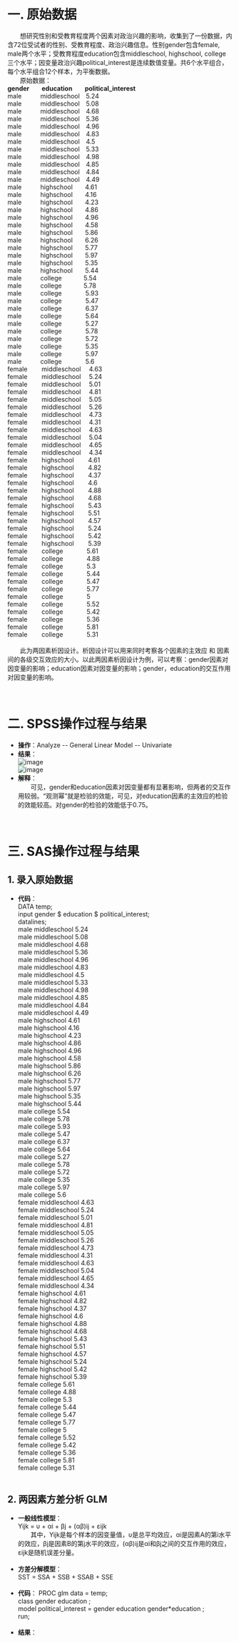 # 一. 原始数据
&ensp;&ensp;&ensp;&ensp;想研究性别和受教育程度两个因素对政治兴趣的影响，收集到了一份数据，内含72位受试者的性别、受教育程度、政治兴趣信息。性别gender包含female, male两个水平；受教育程度education包含middleschool, highschool, college 三个水平；因变量政治兴趣political_interest是连续数值变量。共6个水平组合，每个水平组合12个样本，为平衡数据。  
&ensp;&ensp;&ensp;&ensp;原始数据：  
**gender**&ensp;&ensp;&ensp;&ensp;**education**&ensp;&ensp;&ensp;&ensp;**political_interest**  
male&ensp;&ensp;&ensp;&ensp;&ensp;&ensp;middleschool&ensp;&ensp;5.24\
male&ensp;&ensp;&ensp;&ensp;&ensp;&ensp;middleschool&ensp;&ensp;5.08\
male&ensp;&ensp;&ensp;&ensp;&ensp;&ensp;middleschool&ensp;&ensp;4.68\
male&ensp;&ensp;&ensp;&ensp;&ensp;&ensp;middleschool&ensp;&ensp;5.36\
male&ensp;&ensp;&ensp;&ensp;&ensp;&ensp;middleschool&ensp;&ensp;4.96\
male&ensp;&ensp;&ensp;&ensp;&ensp;&ensp;middleschool&ensp;&ensp;4.83\
male&ensp;&ensp;&ensp;&ensp;&ensp;&ensp;middleschool&ensp;&ensp;4.5\
male&ensp;&ensp;&ensp;&ensp;&ensp;&ensp;middleschool&ensp;&ensp;5.33\
male&ensp;&ensp;&ensp;&ensp;&ensp;&ensp;middleschool&ensp;&ensp;4.98\
male&ensp;&ensp;&ensp;&ensp;&ensp;&ensp;middleschool&ensp;&ensp;4.85\
male&ensp;&ensp;&ensp;&ensp;&ensp;&ensp;middleschool&ensp;&ensp;4.84\
male&ensp;&ensp;&ensp;&ensp;&ensp;&ensp;middleschool&ensp;&ensp;4.49\
male&ensp;&ensp;&ensp;&ensp;&ensp;&ensp;highschool&ensp;&ensp;&ensp;&ensp;4.61\
male&ensp;&ensp;&ensp;&ensp;&ensp;&ensp;highschool&ensp;&ensp;&ensp;&ensp;4.16\
male&ensp;&ensp;&ensp;&ensp;&ensp;&ensp;highschool&ensp;&ensp;&ensp;&ensp;4.23\
male&ensp;&ensp;&ensp;&ensp;&ensp;&ensp;highschool&ensp;&ensp;&ensp;&ensp;4.86\
male&ensp;&ensp;&ensp;&ensp;&ensp;&ensp;highschool&ensp;&ensp;&ensp;&ensp;4.96\
male&ensp;&ensp;&ensp;&ensp;&ensp;&ensp;highschool&ensp;&ensp;&ensp;&ensp;4.58\
male&ensp;&ensp;&ensp;&ensp;&ensp;&ensp;highschool&ensp;&ensp;&ensp;&ensp;5.86\
male&ensp;&ensp;&ensp;&ensp;&ensp;&ensp;highschool&ensp;&ensp;&ensp;&ensp;6.26\
male&ensp;&ensp;&ensp;&ensp;&ensp;&ensp;highschool&ensp;&ensp;&ensp;&ensp;5.77\
male&ensp;&ensp;&ensp;&ensp;&ensp;&ensp;highschool&ensp;&ensp;&ensp;&ensp;5.97\
male&ensp;&ensp;&ensp;&ensp;&ensp;&ensp;highschool&ensp;&ensp;&ensp;&ensp;5.35\
male&ensp;&ensp;&ensp;&ensp;&ensp;&ensp;highschool&ensp;&ensp;&ensp;&ensp;5.44\
male&ensp;&ensp;&ensp;&ensp;&ensp;&ensp;college&ensp;&ensp;&ensp;&ensp;&ensp;&ensp;&ensp;5.54\
male&ensp;&ensp;&ensp;&ensp;&ensp;&ensp;college&ensp;&ensp;&ensp;&ensp;&ensp;&ensp;&ensp;5.78\
male&ensp;&ensp;&ensp;&ensp;&ensp;&ensp;college&ensp;&ensp;&ensp;&ensp;&ensp;&ensp;&ensp;	5.93\
male&ensp;&ensp;&ensp;&ensp;&ensp;&ensp;college&ensp;&ensp;&ensp;&ensp;&ensp;&ensp;&ensp;	5.47\
male&ensp;&ensp;&ensp;&ensp;&ensp;&ensp;college&ensp;&ensp;&ensp;&ensp;&ensp;&ensp;&ensp;	6.37\
male&ensp;&ensp;&ensp;&ensp;&ensp;&ensp;college&ensp;&ensp;&ensp;&ensp;&ensp;&ensp;&ensp;	5.64\
male&ensp;&ensp;&ensp;&ensp;&ensp;&ensp;college&ensp;&ensp;&ensp;&ensp;&ensp;&ensp;&ensp;	5.27\
male&ensp;&ensp;&ensp;&ensp;&ensp;&ensp;college&ensp;&ensp;&ensp;&ensp;&ensp;&ensp;&ensp;	5.78\
male&ensp;&ensp;&ensp;&ensp;&ensp;&ensp;college&ensp;&ensp;&ensp;&ensp;&ensp;&ensp;&ensp;	5.72\
male&ensp;&ensp;&ensp;&ensp;&ensp;&ensp;college&ensp;&ensp;&ensp;&ensp;&ensp;&ensp;&ensp;	5.35\
male&ensp;&ensp;&ensp;&ensp;&ensp;&ensp;college&ensp;&ensp;&ensp;&ensp;&ensp;&ensp;&ensp;	5.97\
male&ensp;&ensp;&ensp;&ensp;&ensp;&ensp;college&ensp;&ensp;&ensp;&ensp;&ensp;&ensp;&ensp;	5.6\
female&ensp;&ensp;&ensp;&ensp;	middleschool&ensp;&ensp;	4.63\
female&ensp;&ensp;&ensp;&ensp;	middleschool&ensp;&ensp;	5.24\
female&ensp;&ensp;&ensp;&ensp;	middleschool&ensp;&ensp;	5.01\
female&ensp;&ensp;&ensp;&ensp;	middleschool&ensp;&ensp;	4.81\
female&ensp;&ensp;&ensp;&ensp;	middleschool&ensp;&ensp;	5.05\
female&ensp;&ensp;&ensp;&ensp;	middleschool&ensp;&ensp;	5.26\
female&ensp;&ensp;&ensp;&ensp;	middleschool&ensp;&ensp;	4.73\
female&ensp;&ensp;&ensp;&ensp;	middleschool&ensp;&ensp;	4.31\
female&ensp;&ensp;&ensp;&ensp;	middleschool&ensp;&ensp;	4.63\
female&ensp;&ensp;&ensp;&ensp;	middleschool&ensp;&ensp;	5.04\
female&ensp;&ensp;&ensp;&ensp;	middleschool&ensp;&ensp;	4.65\
female&ensp;&ensp;&ensp;&ensp;	middleschool&ensp;&ensp;	4.34\
female&ensp;&ensp;&ensp;&ensp;	highschool&ensp;&ensp;&ensp;&ensp;	4.61\
female&ensp;&ensp;&ensp;&ensp;	highschool&ensp;&ensp;&ensp;&ensp;	4.82\
female&ensp;&ensp;&ensp;&ensp;	highschool&ensp;&ensp;&ensp;&ensp;	4.37\
female&ensp;&ensp;&ensp;&ensp;	highschool&ensp;&ensp;&ensp;&ensp;	4.6\
female&ensp;&ensp;&ensp;&ensp;	highschool&ensp;&ensp;&ensp;&ensp;	4.88\
female&ensp;&ensp;&ensp;&ensp;	highschool&ensp;&ensp;&ensp;&ensp;	4.68\
female&ensp;&ensp;&ensp;&ensp;	highschool&ensp;&ensp;&ensp;&ensp;	5.43\
female&ensp;&ensp;&ensp;&ensp;	highschool&ensp;&ensp;&ensp;&ensp;	5.51\
female&ensp;&ensp;&ensp;&ensp;	highschool&ensp;&ensp;&ensp;&ensp;	4.57\
female&ensp;&ensp;&ensp;&ensp;	highschool&ensp;&ensp;&ensp;&ensp;	5.24\
female&ensp;&ensp;&ensp;&ensp;	highschool&ensp;&ensp;&ensp;&ensp;	5.42\
female&ensp;&ensp;&ensp;&ensp;	highschool&ensp;&ensp;&ensp;&ensp;	5.39\
female&ensp;&ensp;&ensp;&ensp;	college&ensp;&ensp;&ensp;&ensp;&ensp;&ensp;&ensp;	5.61\
female&ensp;&ensp;&ensp;&ensp;	college&ensp;&ensp;&ensp;&ensp;&ensp;&ensp;&ensp;	4.88\
female&ensp;&ensp;&ensp;&ensp;	college&ensp;&ensp;&ensp;&ensp;&ensp;&ensp;&ensp;	5.3\
female&ensp;&ensp;&ensp;&ensp;	college	&ensp;&ensp;&ensp;&ensp;&ensp;&ensp;&ensp;5.44\
female&ensp;&ensp;&ensp;&ensp;	college&ensp;&ensp;&ensp;&ensp;&ensp;&ensp;&ensp;	5.47\
female&ensp;&ensp;&ensp;&ensp;	college&ensp;&ensp;&ensp;&ensp;&ensp;&ensp;&ensp;	5.77\
female&ensp;&ensp;&ensp;&ensp;	college&ensp;&ensp;&ensp;&ensp;&ensp;&ensp;&ensp;	5\
female&ensp;&ensp;&ensp;&ensp;	college&ensp;&ensp;&ensp;&ensp;&ensp;&ensp;&ensp;	5.52\
female&ensp;&ensp;&ensp;&ensp;	college&ensp;&ensp;&ensp;&ensp;&ensp;&ensp;&ensp;	5.42\
female&ensp;&ensp;&ensp;&ensp;	college&ensp;&ensp;&ensp;&ensp;&ensp;&ensp;&ensp;	5.36\
female&ensp;&ensp;&ensp;&ensp;	college&ensp;&ensp;&ensp;&ensp;&ensp;&ensp;&ensp;	5.81\
female&ensp;&ensp;&ensp;&ensp;	college&ensp;&ensp;&ensp;&ensp;&ensp;&ensp;&ensp;	5.31\
&ensp;&ensp;&ensp;&ensp;  
&ensp;&ensp;&ensp;&ensp;此为两因素析因设计。析因设计可以用来同时考察各个因素的主效应 和 因素间的各级交互效应的大小。以此两因素析因设计为例，可以考察：gender因素对因变量的影响；education因素对因变量的影响；gender，education的交互作用对因变量的影响。  
&ensp;&ensp;&ensp;&ensp;   
&ensp;&ensp;&ensp;&ensp;   
# 二. SPSS操作过程与结果  
* **操作**：Analyze -- General Linear Model -- Univariate  
* **结果**：  
![image](https://github.com/TracyHuo/Power_SampleSize_SPSSSASPASS/blob/master/Image/SPSS1.PNG)  
![image](https://github.com/TracyHuo/Power_SampleSize_SPSSSASPASS/blob/master/Image/SPSS2.PNG)  
* **解释**：  
&ensp;&ensp;&ensp;&ensp;可见，gender和education因素对因变量都有显著影响，但两者的交互作用较弱。“观测幂”就是检验的效能，可见，对education因素的主效应的检验的效能较高。对gender的检验的效能低于0.75。  
&ensp;&ensp;&ensp;&ensp;   
&ensp;&ensp;&ensp;&ensp;   
# 三. SAS操作过程与结果  
## 1. 录入原始数据  
* **代码**：   
DATA temp;  
input gender $ education $ political_interest;  
datalines;  
male	middleschool	5.24\
male	middleschool	5.08\
male	middleschool	4.68\
male	middleschool	5.36\
male	middleschool	4.96\
male	middleschool	4.83\
male	middleschool	4.5\
male	middleschool	5.33\
male	middleschool	4.98\
male	middleschool	4.85\
male	middleschool	4.84\
male	middleschool	4.49\
male	highschool	4.61\
male	highschool	4.16\
male	highschool	4.23\
male	highschool	4.86\
male	highschool	4.96\
male	highschool	4.58\
male	highschool	5.86\
male	highschool	6.26\
male	highschool	5.77\
male	highschool	5.97\
male	highschool	5.35\
male	highschool	5.44\
male	college	5.54\
male	college	5.78\
male	college	5.93\
male	college	5.47\
male	college	6.37\
male	college	5.64\
male	college	5.27\
male	college	5.78\
male	college	5.72\
male	college	5.35\
male	college	5.97\
male	college	5.6\
female	middleschool	4.63\
female	middleschool	5.24\
female	middleschool	5.01\
female	middleschool	4.81\
female	middleschool	5.05\
female	middleschool	5.26\
female	middleschool	4.73\
female	middleschool	4.31\
female	middleschool	4.63\
female	middleschool	5.04\
female	middleschool	4.65\
female	middleschool	4.34\
female	highschool	4.61\
female	highschool	4.82\
female	highschool	4.37\
female	highschool	4.6\
female	highschool	4.88\
female	highschool	4.68\
female	highschool	5.43\
female	highschool	5.51\
female	highschool	4.57\
female	highschool	5.24\
female	highschool	5.42\
female	highschool	5.39\
female	college	5.61\
female	college	4.88\
female	college	5.3\
female	college	5.44\
female	college	5.47\
female	college	5.77\
female	college	5\
female	college	5.52\
female	college	5.42\
female	college	5.36\
female	college	5.81\
female	college	5.31\
&ensp;&ensp;&ensp;&ensp;   
## 2. 两因素方差分析 GLM  
* **一般线性模型**：  
Yijk = υ + αi + βj + (αβ)ij + εijk  
&ensp;&ensp;&ensp;&ensp;其中，Yijk是每个样本的因变量值，υ是总平均效应，αi是因素A的第i水平的效应，βj是因素B的第j水平的效应，(αβ)ij是αi和βj之间的交互作用的效应，εijk是随机误差分量。  
&ensp;&ensp;&ensp;&ensp;   
* **方差分解模型**：  
SST = SSA + SSB + SSAB + SSE    
&ensp;&ensp;&ensp;&ensp;     
* **代码**： 
PROC glm data = temp;  
class gender education ;  
model political_interest = gender education gender\*education ;  
run;   
&ensp;&ensp;&ensp;&ensp;     
* **结果**：  








